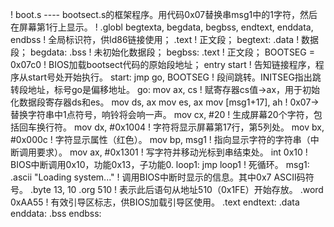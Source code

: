 ! boot.s ---- bootsect.s的框架程序。用代码0x07替换串msg1中的1字符，然后在屏幕第1行上显示。
! 
.globl begtexta, begdata, begbss, endtext, enddata, endbss ! 全局标识符，供ld86链接使用；
.text ! 正文段；
begtext:
.data ! 数据段；
begdata:
.bss ! 未初始化数据段；
begbss:
.text ! 正文段；
BOOTSEG = 0x07c0 ! BIOS加载bootsect代码的原始段地址；
entry start ! 告知链接程序，程序从start号处开始执行。
start:
jmp go, BOOTSEG ! 段间跳转。INITSEG指出跳转段地址，标号go是偏移地址。
go: mov ax, cs ! 赋寄存器cs值->ax，用于初始化数据段寄存器ds和es。
mov ds, ax
mov es, ax
mov [msg1+17], ah ! 0x07->替换字符串中1点符号，响铃将会响一声。
mov cx, #20 ! 生成屏幕20个字符，包括回车换行符。
mov dx, #0x1004 ! 字符将显示屏幕第17行，第5列处。
mov bx, #0x000c ! 字符显示属性（红色）。
mov bp, msg1 ! 指向显示字符的字符串（中断调用要求）。
mov ax, #0x1301 ! 写字符并移动光标到串结束处。
int 0x10 ! BIOS中断调用0x10，功能0x13，子功能0.
loop1: jmp loop1 ! 死循环。
msg1: .ascii "Loading system..." ! 调用BIOS中断时显示的信息。其中0x7 ASCII码符号。
.byte 13, 10
.org 510 ! 表示此后语句从地址510（0x1FE）开始存放。
.word 0xAA55 ! 有效引导区标志，供BIOS加载引导区使用。
.text
endtext:
.data
enddata:
.bss
endbss:
